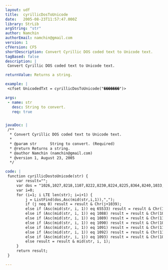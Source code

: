 ```yaml
---
layout: udf
title:  cyrillicDosToUnicode
date:   2005-08-23T11:57:47.000Z
library: StrLib
argString: "str"
author: Namchin
authorEmail: namchin@gmail.com
version: 1
cfVersion: CF5
shortDescription: Convert Cyrillic DOS coded text to Unicode text.
tagBased: false
description: |
 Convert Cyrillic DOS coded text to Unicode text.

returnValue: Returns a string.

example: |
 <cfset UnicodedTxt = cyrillicDosToUnicode("�������")>

args:
 - name: str
   desc: String to convert.
   req: true


javaDoc: |
 /**
  * Convert Cyrillic DOS coded text to Unicode text.
  * 
  * @param str      String to convert. (Required)
  * @return Returns a string. 
  * @author Namchin (namchin@gmail.com) 
  * @version 1, August 23, 2005 
  */

code: |
 function cyrillicDostoUnicode(str) {
     var result="";
     var dos = "1026,1027,8218,1107,8222,8230,8224,8225,8364,8240,1033,8249,1034,1036,1035,1039,1106,8216,8217,8220,8221,8226,8211,8212,0,8482,1113,8250,1114,1116,1115,1119,160,1038,1118,1032,164,1168,166,167,1025,169,1028,171,172,173,174,1031,1072,1073,1074,1075,1076,1077,1078,1079,1080,1081,1082,1083,1084,1085,1086,1087";
     var i=0;
     for (i=1; i LTE len(str); i=i+1) {
         j = ListFind(dos,Asc(mid(str,i,1)),",");
         if (j neq 0) result = result & Chr(j+1039);
         else if (Asc(mid(str, i, 1)) eq 65533) result = result & Chr(1064);
         else if (Asc(mid(str, i, 1)) eq 1088) result = result & Chr(1025);
         else if (Asc(mid(str, i, 1)) eq 1089) result = result & Chr(1105);
         else if (Asc(mid(str, i, 1)) eq 1090) result = result & Chr(1028);//1256
         else if (Asc(mid(str, i, 1)) eq 1091) result = result & Chr(1108);//1257
         else if (Asc(mid(str, i, 1)) eq 1092) result = result & Chr(1111);//1198
         else if (Asc(mid(str, i, 1)) eq 1093) result = result & Chr(1031);//1199
         else result = result & mid(str, i, 1);
     }
     return result;
 }

---
```



